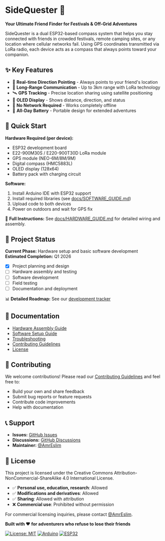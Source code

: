 # SideQuester 🧭

**Your Ultimate Friend Finder for Festivals & Off-Grid Adventures**

SideQuester is a dual ESP32-based compass system that helps you stay connected with friends in crowded festivals, remote camping sites, or any location where cellular networks fail. Using GPS coordinates transmitted via LoRa radio, each device acts as a compass that always points toward your companion.

## ✨ Key Features

- 🧭 **Real-time Direction Pointing** - Always points to your friend's location
- 📡 **Long-Range Communication** - Up to 3km range with LoRa technology  
- 🛰️ **GPS Tracking** - Precise location sharing using satellite positioning
- 📱 **OLED Display** - Shows distance, direction, and status
- 📶 **No Network Required** - Works completely offline
- 🔋 **All-Day Battery** - Portable design for extended adventures

## 🚀 Quick Start

**Hardware Required (per device):**
- ESP32 development board
- E22-900M30S / E220-900T30D LoRa module
- GPS module (NEO-6M/8M/9M)
- Digital compass (HMC5883L)
- OLED display (128x64)
- Battery pack with charging circuit

**Software:**
1. Install Arduino IDE with ESP32 support
2. Install required libraries (see [docs/SOFTWARE_GUIDE.md](docs/SOFTWARE_GUIDE.md))
3. Upload code to both devices
4. Power on outdoors and wait for GPS fix

📖 **Full Instructions:** See [docs/HARDWARE_GUIDE.md](docs/HARDWARE_GUIDE.md) for detailed wiring and assembly.

## 🎯 Project Status

**Current Phase:** Hardware setup and basic software development  
**Estimated Completion:** Q1 2026

- [x] Project planning and design
- [ ] Hardware assembly and testing
- [ ] Software development
- [ ] Field testing
- [ ] Documentation and deployment

📊 **Detailed Roadmap:** See our [development tracker](https://github.com/AmrEslim/SideQuester/issues/1)

## 📁 Documentation

- [Hardware Assembly Guide](docs/HARDWARE_GUIDE.md)
- [Software Setup Guide](docs/SOFTWARE_GUIDE.md) 
- [Troubleshooting](docs/TROUBLESHOOTING.md)
- [Contributing Guidelines](CONTRIBUTING.md)
- [License](LICENSE)

## 🤝 Contributing

We welcome contributions! Please read our [Contributing Guidelines](CONTRIBUTING.md) and feel free to:
- Build your own and share feedback
- Submit bug reports or feature requests
- Contribute code improvements
- Help with documentation

## 📞 Support

- **Issues:** [GitHub Issues](https://github.com/AmrEslim/SideQuester/issues)
- **Discussions:** [GitHub Discussions](https://github.com/AmrEslim/SideQuester/discussions)
- **Maintainer:** [@AmrEslim](https://github.com/AmrEslim)

## 📜 License

This project is licensed under the Creative Commons Attribution-NonCommercial-ShareAlike 4.0 International License. 

- ✅ **Personal use, education, research**: Allowed
- ✅ **Modifications and derivatives**: Allowed  
- ✅ **Sharing**: Allowed with attribution
- ❌ **Commercial use**: Prohibited without permission

For commercial licensing inquiries, please contact [@AmrEslim](https://github.com/AmrEslim).


**Built with ❤️ for adventurers who refuse to lose their friends**

[![License: MIT](https://img.shields.io/badge/License-MIT-yellow.svg)](https://opensource.org/licenses/MIT)
[![Arduino](https://img.shields.io/badge/Arduino-Compatible-blue.svg)](https://www.arduino.cc/)
[![ESP32](https://img.shields.io/badge/ESP32-Compatible-green.svg)](https://www.espressif.com/en/products/socs/esp32)

